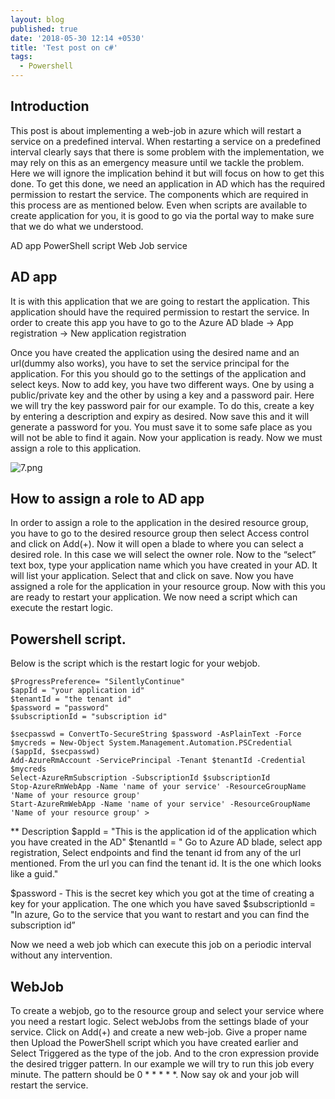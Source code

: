 ```yaml
---
layout: blog
published: true
date: '2018-05-30 12:14 +0530'
title: 'Test post on c#'
tags:
  - Powershell
---
```

## Introduction
This post is about implementing a web-job in azure which will restart a service on a predefined interval. When restarting a service on a predefined interval clearly says that there is some problem with the implementation, we may rely on this as an emergency measure until we tackle the problem. Here we will ignore the implication behind it but will focus on how to get this done. To get this done, we need an application in AD which has the required permission to restart the service. The components which are required in this process are as mentioned below. Even when scripts are available to create application for you, it is good to go via the portal way to make sure that we do what we understood.


AD app
PowerShell script
Web Job service

## AD app
It is with this application that we are going to restart the application. This application should have the required permission to restart the service. In order to create this app you have to go to the 
Azure AD blade -> App registration -> New application registration

Once you have created the application using the desired name and an url(dummy also works), you have to set the service principal for the application. For this you should go to the settings of the application and select keys. Now to add key, you have two different ways. One by using a public/private key and the other by using a key and a password pair. Here we will try the key password pair for our example. To do this, create a key by entering a description and expiry as desired. Now save this and it will generate a password for you. You must save it to some safe place as you will not be able to find it again. Now your application is ready. Now we must assign a role to this application.

![7.png]({{site.baseurl}}/images/7.png)


## How to assign a role to AD app
In order to assign a role to the application in the desired resource group, you have to go to the desired resource group then select Access control and click on Add(+). Now it will open a blade to where you can select a desired role. In this case we will select the owner role. Now to the “select” text box, type your application name which you have created in your AD. It will list your application. Select that and click on save. Now you have assigned a role for the application in your resource group. Now with this you are ready to restart your application. We now need a script which can execute the restart logic.

## Powershell script.
Below is the script which is the restart logic for your webjob.

	$ProgressPreference= "SilentlyContinue"
	$appId = "your application id"
	$tenantId = "the tenant id"
	$password = "password"
	$subscriptionId = "subscription id"
	
	$secpasswd = ConvertTo-SecureString $password -AsPlainText -Force
	$mycreds = New-Object System.Management.Automation.PSCredential ($appId, $secpasswd)
	Add-AzureRmAccount -ServicePrincipal -Tenant $tenantId -Credential $mycreds
	Select-AzureRmSubscription -SubscriptionId $subscriptionId
	Stop-AzureRmWebApp -Name 'name of your service' -ResourceGroupName 'Name of your resource group'
	Start-AzureRmWebApp -Name 'name of your service' -ResourceGroupName 'Name of your resource group' >
	
** Description
$appId = "This is the application id of the application which you have created in the AD"
$tenantId = " Go to Azure AD blade, select app registration, Select endpoints and find the tenant id from any of the url mentioned. From the url you can find the tenant id. It is the one which looks like a guid."

$password - This is the secret key which you got at the time of creating a key for your application. The one which you have saved
$subscriptionId = "In azure, Go to the service that you want to restart and you can find the subscription id”

Now we need a web job which can execute this job on a periodic interval without any intervention.

## WebJob
To create a webjob, go to the resource group and select your service where you need a restart logic. Select webJobs from the settings blade of your service. Click on Add(+) and create a new web-job. Give a proper name then Upload the PowerShell script which you have created earlier and Select Triggered as the type of the job. And to the cron expression provide the desired trigger pattern. In our example we will try to run this job every minute. The pattern should be 0 * * * * *. Now say ok and your job will restart the service.

